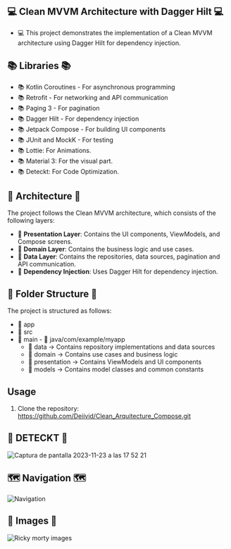## 💻 Clean MVVM Architecture with Dagger Hilt 💻

- 💻 This project demonstrates the implementation of a Clean MVVM architecture using Dagger Hilt for dependency injection.

## 📚 Libraries 📚

- 📚 Kotlin Coroutines - For asynchronous programming
- 📚 Retrofit - For networking and API communication
- 📚 Paging 3 - For pagination
- 📚 Dagger Hilt - For dependency injection
- 📚 Jetpack Compose - For building UI components
- 📚 JUnit and MockK - For testing
- 📚 Lottie: For Animations.
- 📚 Material 3: For the visual part.
- 📚 Deteckt: For Code Optimization.



##  🧮 Architecture 🧮

The project follows the Clean MVVM architecture, which consists of the following layers:

- 🧮 **Presentation Layer**: Contains the UI components, ViewModels, and Compose screens.
- 🧮 **Domain Layer**: Contains the business logic and use cases.
- 🧮 **Data Layer**: Contains the repositories, data sources, pagination and API communication.
- 🧮  **Dependency Injection**: Uses Dagger Hilt for dependency injection.

## 📁 Folder Structure 📁

The project is structured as follows:
- 📁 app
 -  📁 src
  -   📁 main
    -   📁 java/com/example/myapp
        - 📁 data -> Contains repository implementations and data sources
        - 📁 domain -> Contains use cases and business logic
        - 📁 presentation -> Contains ViewModels and UI components
        - 📁 models -> Contains model classes and common constants
   
## Usage

1. Clone the repository: https://github.com/Deiivid/Clean_Arquitecture_Compose.git

## 🧮 DETECKT 🧮
![Captura de pantalla 2023-11-23 a las 17 52 21](https://github.com/Deiivid/Clean_Arquitecture_Compose/assets/60486280/a428dd13-bce3-4e36-942c-8edf924882d9)

## 🗺️ Navigation 🗺️

![Navigation](https://github.com/Deiivid/Clean_Arquitecture_Compose/assets/60486280/b1bb18c3-b3e6-4b0b-8695-1642e1c1b760)


##  🙂 Images 🙂

![Ricky morty images](https://github.com/Deiivid/Clean_Arquitecture_Compose/assets/60486280/7a7bc88b-ce68-4c47-b6b7-ce98c08b3530)

